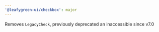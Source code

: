 ```yaml
---
'@leafygreen-ui/checkbox': major
---
```


Removes `LegacyCheck`, previously deprecated an inaccessible since v7.0
